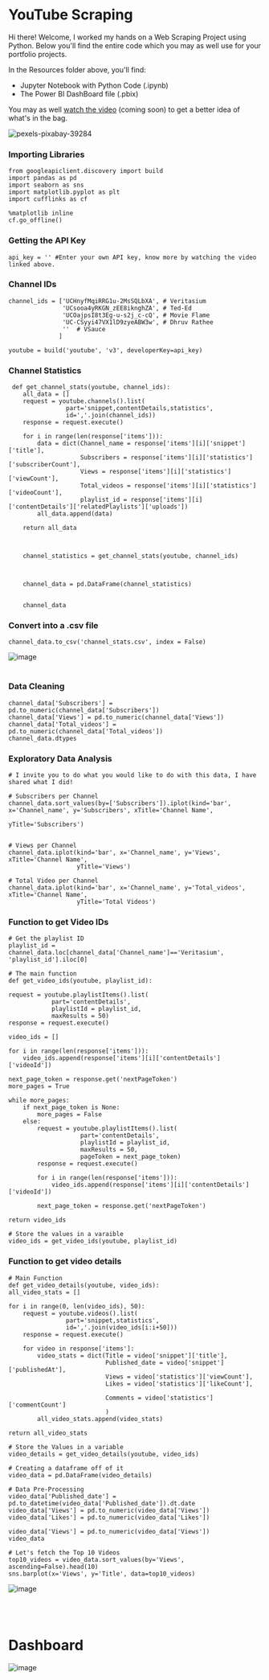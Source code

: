 # YouTube Scraping

Hi there! Welcome, I worked my hands on a Web Scraping Project using Python. Below you'll find the entire code which you may as well use for your portfolio projects.

In the Resources folder above, you'll find:
* Jupyter Notebook with Python Code (.ipynb)
* The Power BI DashBoard file (.pbix)

You may as well [watch the video]() (coming soon) to get a better idea of what's in the bag.

![pexels-pixabay-39284](https://user-images.githubusercontent.com/91784043/180906041-e310202f-6c4a-4d3c-9a31-7cba80f2f697.jpg)


### Importing Libraries

    from googleapiclient.discovery import build
    import pandas as pd
    import seaborn as sns
    import matplotlib.pyplot as plt
    import cufflinks as cf

    %matplotlib inline
    cf.go_offline()
    
### Getting the API Key

    api_key = '' #Enter your own API key, know more by watching the video linked above.

### Channel IDs

    channel_ids = ['UCHnyfMqiRRG1u-2MsSQLbXA', # Veritasium
                   'UCsooa4yRKGN_zEE8iknghZA', # Ted-Ed
                   'UCOajpsI8t3Eg-u-s2j_c-cQ', # Movie Flame
                   'UC-CSyyi47VX1lD9zyeABW3w', # Dhruv Rathee 
                   ''  # VSauce
                  ]

    youtube = build('youtube', 'v3', developerKey=api_key)
    
### Channel Statistics
 
     def get_channel_stats(youtube, channel_ids):
        all_data = []
        request = youtube.channels().list(
                    part='snippet,contentDetails,statistics',
                    id=','.join(channel_ids))
        response = request.execute() 

        for i in range(len(response['items'])):
            data = dict(Channel_name = response['items'][i]['snippet']['title'],
                        Subscribers = response['items'][i]['statistics']['subscriberCount'],
                        Views = response['items'][i]['statistics']['viewCount'],
                        Total_videos = response['items'][i]['statistics']['videoCount'],
                        playlist_id = response['items'][i]['contentDetails']['relatedPlaylists']['uploads'])
            all_data.append(data)

        return all_data
        
        
        
        channel_statistics = get_channel_stats(youtube, channel_ids)
        
        
        
        channel_data = pd.DataFrame(channel_statistics)
        
        
        channel_data
        
### Convert into a .csv file

    channel_data.to_csv('channel_stats.csv', index = False)
    
![image](https://user-images.githubusercontent.com/91784043/180909296-8da72695-dedb-4f18-8a65-9a1b3ea04b5e.png)
<br/><br/>

### Data Cleaning

    channel_data['Subscribers'] = pd.to_numeric(channel_data['Subscribers'])
    channel_data['Views'] = pd.to_numeric(channel_data['Views'])
    channel_data['Total_videos'] = pd.to_numeric(channel_data['Total_videos'])
    channel_data.dtypes
    
### Exploratory Data Analysis
    
    # I invite you to do what you would like to do with this data, I have shared what I did!
    
    # Subscribers per Channel
    channel_data.sort_values(by=['Subscribers']).iplot(kind='bar', x='Channel_name', y='Subscribers', xTitle='Channel Name',
                                                       yTitle='Subscribers')
                                                   
    
    # Views per Channel
    channel_data.iplot(kind='bar', x='Channel_name', y='Views', xTitle='Channel Name',
                       yTitle='Views')
                       
    # Total Video per Channel
    channel_data.iplot(kind='bar', x='Channel_name', y='Total_videos', xTitle='Channel Name',
                       yTitle='Total Videos')


### Function to get Video IDs

    # Get the playlist ID
    playlist_id = channel_data.loc[channel_data['Channel_name']=='Veritasium', 'playlist_id'].iloc[0]
    
    # The main function
    def get_video_ids(youtube, playlist_id):
    
    request = youtube.playlistItems().list(
                part='contentDetails',
                playlistId = playlist_id,
                maxResults = 50)
    response = request.execute()
    
    video_ids = []
    
    for i in range(len(response['items'])):
        video_ids.append(response['items'][i]['contentDetails']['videoId'])
        
    next_page_token = response.get('nextPageToken')
    more_pages = True
    
    while more_pages:
        if next_page_token is None:
            more_pages = False
        else:
            request = youtube.playlistItems().list(
                        part='contentDetails',
                        playlistId = playlist_id,
                        maxResults = 50,
                        pageToken = next_page_token)
            response = request.execute()
    
            for i in range(len(response['items'])):
                video_ids.append(response['items'][i]['contentDetails']['videoId'])
            
            next_page_token = response.get('nextPageToken')
        
    return video_ids
    
    # Store the values in a varaible 
    video_ids = get_video_ids(youtube, playlist_id)
    
### Function to get video details

    # Main Function
    def get_video_details(youtube, video_ids):
    all_video_stats = []
    
    for i in range(0, len(video_ids), 50):
        request = youtube.videos().list(
                    part='snippet,statistics',
                    id=','.join(video_ids[i:i+50]))
        response = request.execute()
        
        for video in response['items']:
            video_stats = dict(Title = video['snippet']['title'],
                               Published_date = video['snippet']['publishedAt'],
                               Views = video['statistics']['viewCount'],
                               Likes = video['statistics']['likeCount'],
                               
                               Comments = video['statistics']['commentCount']
                               )
            all_video_stats.append(video_stats)
    
    return all_video_stats
    
    # Store the Values in a variable
    video_details = get_video_details(youtube, video_ids)
    
    # Creating a dataframe off of it
    video_data = pd.DataFrame(video_details)
    
    # Data Pre-Processing
    video_data['Published_date'] = pd.to_datetime(video_data['Published_date']).dt.date
    video_data['Views'] = pd.to_numeric(video_data['Views'])
    video_data['Likes'] = pd.to_numeric(video_data['Likes'])

    video_data['Views'] = pd.to_numeric(video_data['Views'])
    video_data
    
    # Let's fetch the Top 10 Videos
    top10_videos = video_data.sort_values(by='Views', ascending=False).head(10)
    sns.barplot(x='Views', y='Title', data=top10_videos)
    
![image](https://user-images.githubusercontent.com/91784043/180907361-cbd6913c-e2ac-4b5e-be7f-36ab8bd93fe7.png)

<br/><br/>

# Dashboard

![image](https://user-images.githubusercontent.com/91784043/180908491-93205f5f-265b-4780-be6a-829623e7171a.png)

